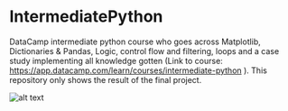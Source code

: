 # IntermediatePython
DataCamp intermediate python course who goes across Matplotlib, Dictionaries &amp; Pandas, Logic, control flow and filtering, loops and a case study implementing all knowledge gotten (Link to course: https://app.datacamp.com/learn/courses/intermediate-python ). This repository only shows the result of the final project.

![alt text](https://drive.google.com/file/d/13L4w4wicjAZq2mrc685mNoqfgt_u13P5/view)

